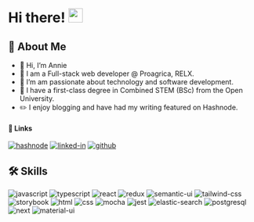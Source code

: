 # Hi there! <img src="https://media.giphy.com/media/hvRJCLFzcasrR4ia7z/giphy.gif" width="29px" height="29px">

## 🚀 About Me
- 👋 Hi, I’m Annie
- 💼 I am a Full-stack web developer @ Proagrica, RELX.
- 👀 I’m am passionate about technology and software development.
- 🌱 I have a first-class degree in Combined STEM (BSc) from the Open University.
- ✏️ I enjoy blogging and have had my writing featured on Hashnode.

#### 🔗 Links

[![hashnode](https://img.shields.io/badge/Hashnode-2962FF?style=for-the-badge&logo=hashnode&logoColor=whit)](https://annie-codes.com/)
[![linked-in](https://img.shields.io/badge/Linked_In-0077B5?style=for-the-badge&logo=LinkedIn&logoColor=white)](https://www.linkedin.com/in/annie-seaward/)
[![github](https://img.shields.io/badge/GitHub-000000?style=for-the-badge&logo=GitHub&logoColor=white)](https://github.com/annie-seaward)

## 🛠️ Skills

![javascript](https://img.shields.io/badge/JavaScript-323330?style=for-the-badge&logo=javascript&logoColor=F7DF1E)
![typescript](https://img.shields.io/badge/TypeScript-3178C6?style=for-the-badge&logo=typescript&logoColor=white)
![react](https://img.shields.io/badge/React-20232A?style=for-the-badge&logo=react&logoColor=61DAFB)
![redux](https://img.shields.io/badge/Redux-593D88?style=for-the-badge&logo=redux&logoColor=white)
![semantic-ui](https://img.shields.io/badge/semantic%20ui%20react-35BDB2?style=for-the-badge&logo=semanticuireact&logoColor=white)
![tailwind-css](https://img.shields.io/badge/tailwind_css-06B6D4?style=for-the-badge&logo=tailwind-css&logoColor=white)
![storybook](https://img.shields.io/badge/storybook-FF4785?style=for-the-badge&logo=storybook&logoColor=white)
![html](https://img.shields.io/badge/HTML5-E34F26?style=for-the-badge&logo=html5&logoColor=white)
![css](https://img.shields.io/badge/CSS3-1572B6?style=for-the-badge&logo=css3&logoColor=white)
![mocha](https://img.shields.io/badge/Mocha-8D6748?style=for-the-badge&logo=mocha&logoColor=white)
![jest](https://img.shields.io/badge/Jest-C21325?style=for-the-badge&logo=jest&logoColor=white)
![elastic-search](https://img.shields.io/badge/Elastic_Search-005571?style=for-the-badge&logo=elasticsearch&logoColor=white)
![postgresql](https://img.shields.io/badge/PostgreSQL-316192?style=for-the-badge&logo=postgresql&logoColor=white)
![next](https://img.shields.io/badge/Next-000000?style=for-the-badge&logo=nextdotjs&logoColor=FFFFFF)
![material-ui](https://img.shields.io/badge/Material_UI-0081CB?style=for-the-badge&logo=mui&logoColor=white)

